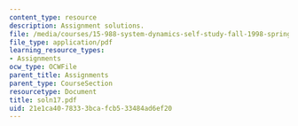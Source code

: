 ```yaml
---
content_type: resource
description: Assignment solutions.
file: /media/courses/15-988-system-dynamics-self-study-fall-1998-spring-1999/21e1ca4078333bcafcb533484ad6ef20_soln17.pdf
file_type: application/pdf
learning_resource_types:
- Assignments
ocw_type: OCWFile
parent_title: Assignments
parent_type: CourseSection
resourcetype: Document
title: soln17.pdf
uid: 21e1ca40-7833-3bca-fcb5-33484ad6ef20
---
```

